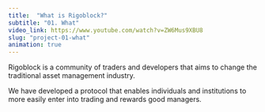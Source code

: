 ```yaml
---
title:  "What is Rigoblock?"
subtitle: "01. What"
video_link: https://www.youtube.com/watch?v=ZW6Mus9XBU8
slug: "project-01-what"
animation: true
---
```


Rigoblock is a community of traders and developers that aims to change the traditional asset management industry.

We have developed a protocol that enables individuals and institutions to more easily enter into trading and rewards good managers.
